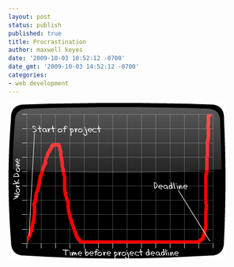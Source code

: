 ```yaml
---
layout: post
status: publish
published: true
title: Procrastination
author: maxwell keyes
date: '2009-10-03 10:52:12 -0700'
date_gmt: '2009-10-03 14:52:12 -0700'
categories:
- web development
---
```


![Procrastination](/assets/images/posts/procrastination.png "Procrastination graph")
